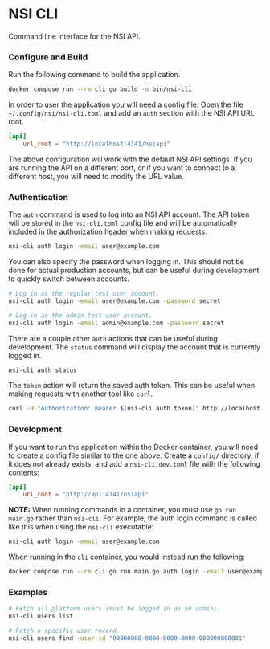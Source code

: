 # NSI CLI

Command line interface for the NSI API.

### Configure and Build

Run the following command to build the application.

```bash
docker compose run --rm cli go build -o bin/nsi-cli
```

In order to user the application you will need a config file. Open the file `~/.config/nsi/nsi-cli.toml` and add an `auth` section with the NSI API URL root.

```toml
[api]
    url_root = "http://localhost:4141/nsiapi"
```

The above configuration will work with the default NSI API settings. If you are running the API on a different port, or if you want to connect to a different host, you will need to modify the URL value.

### Authentication

The `auth` command is used to log into an NSI API account. The API token will be stored in the `nsi-cli.toml` config file and will be automatically included in the authorization header when making requests.

```bash
nsi-cli auth login -email user@example.com
```

You can also specify the password when logging in. This should not be done for actual production accounts, but can be useful during development to quickly switch between accounts.

```bash
# Log in as the regular test user account.
nsi-cli auth login -email user@example.com -password secret

# Log in as the admin test user account.
nsi-cli auth login -email admin@example.com -password secret
```

There are a couple other `auth` actions that can be useful during development. The `status` command will display the account that is currently logged in.

```bash
nsi-cli auth status
```

The `token` action will return the saved auth token. This can be useful when making requests with another tool like `curl`.

```bash
curl -H "Authorization: Bearer $(nsi-cli auth token)" http://localhost:4141/users
```

### Development

If you want to run the application within the Docker container, you will need to create a config file similar to the one above. Create a `config/` directory, if it does not already exists, and add a `nsi-cli.dev.toml` file with the following contents:

```toml
[api]
    url_root = "http://api:4141/nsiapi"
```

**NOTE:** When running commands in a container, you must use `go run main.go` rather than `nsi-cli`. For example, the auth login command is called like this when using the `nsi-cli` executable:

```bash
nsi-cli auth login -email user@example.com
```

When running in the `cli` container, you would instead run the following:

```bash
docker compose run --rm cli go run main.go auth login -email user@example.com
```

### Examples

```bash
# Fetch all platform users (must be logged in as an admin).
nsi-cli users list

# Fetch a specific user record.
nsi-cli users find -user-id "00000000-0000-0000-0000-000000000001"
```
